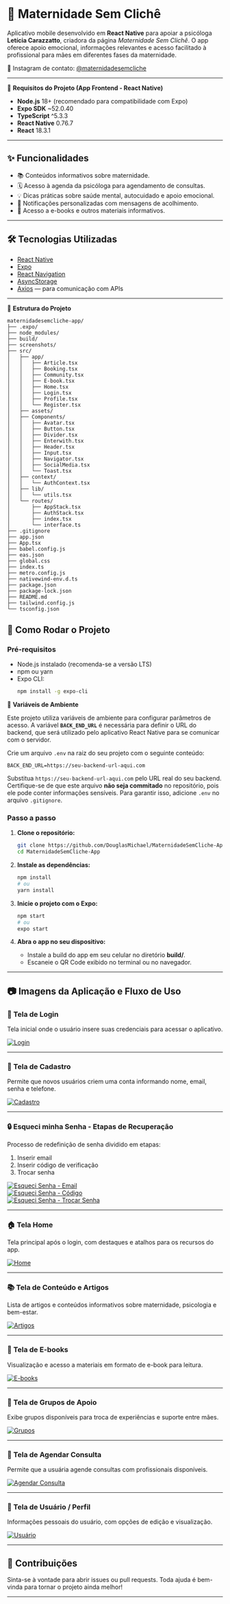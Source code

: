 # 🤱 Maternidade Sem Clichê

Aplicativo mobile desenvolvido em **React Native** para apoiar a psicóloga **Letícia Carazzatto**, criadora da página _Maternidade Sem Clichê_. O app oferece apoio emocional, informações relevantes e acesso facilitado à profissional para mães em diferentes fases da maternidade.

📲 Instagram de contato: [@maternidadesemcliche](https://www.instagram.com/maternidadesemcliche)

---
🔧 **Requisitos do Projeto (App Frontend - React Native)**

- **Node.js** 18+ (recomendado para compatibilidade com Expo)
- **Expo SDK** ~52.0.40
- **TypeScript** ^5.3.3
- **React Native** 0.76.7
- **React** 18.3.1

---

## ✨ Funcionalidades

- 📚 Conteúdos informativos sobre maternidade.
- 🗓️ Acesso à agenda da psicóloga para agendamento de consultas.
- 💡 Dicas práticas sobre saúde mental, autocuidado e apoio emocional.
- 🔔 Notificações personalizadas com mensagens de acolhimento.
- 📘 Acesso a e-books e outros materiais informativos.

---

## 🛠️ Tecnologias Utilizadas

- [React Native](https://reactnative.dev/)
- [Expo](https://expo.dev/)
- [React Navigation](https://reactnavigation.org/)
- [AsyncStorage](https://react-native-async-storage.github.io/async-storage/)
- [Axios](https://axios-http.com/) — para comunicação com APIs

---

📁 **Estrutura do Projeto**

```
maternidadesemcliche-app/
├── .expo/
├── node_modules/
├── build/
├── screenshots/
├── src/
│   ├── app/
│   │   ├── Article.tsx
│   │   ├── Booking.tsx
│   │   ├── Community.tsx
│   │   ├── E-book.tsx
│   │   ├── Home.tsx
│   │   ├── Login.tsx
│   │   ├── Profile.tsx
│   │   └── Register.tsx
│   ├── assets/
│   ├── Components/
│   │   ├── Avatar.tsx
│   │   ├── Button.tsx
│   │   ├── Divider.tsx
│   │   ├── Enterwith.tsx
│   │   ├── Header.tsx
│   │   ├── Input.tsx
│   │   ├── Navigator.tsx
│   │   ├── SocialMedia.tsx
│   │   └── Toast.tsx
│   ├── context/
│   │   └── AuthContext.tsx
│   ├── lib/
│   │   └── utils.tsx
│   └── routes/
│       ├── AppStack.tsx
│       ├── AuthStack.tsx
│       ├── index.tsx
│       └── interface.ts
├── .gitignore
├── app.json
├── App.tsx
├── babel.config.js
├── eas.json
├── global.css
├── index.ts
├── metro.config.js
├── nativewind-env.d.ts
├── package.json
├── package-lock.json
├── README.md
├── tailwind.config.js
└── tsconfig.json
```
## 🚀 Como Rodar o Projeto

### Pré-requisitos

- Node.js instalado (recomenda-se a versão LTS)
- npm ou yarn
- Expo CLI:
  ```bash
  npm install -g expo-cli
  ```

🔐 **Variáveis de Ambiente**

Este projeto utiliza variáveis de ambiente para configurar parâmetros de acesso. A variável **`BACK_END_URL`** é necessária para definir o URL do backend, que será utilizado pelo aplicativo React Native para se comunicar com o servidor.

Crie um arquivo `.env` na raiz do seu projeto com o seguinte conteúdo:

```env
BACK_END_URL=https://seu-backend-url-aqui.com
```

Substitua `https://seu-backend-url-aqui.com` pelo URL real do seu backend. Certifique-se de que este arquivo **não seja commitado** no repositório, pois ele pode conter informações sensíveis. Para garantir isso, adicione `.env` no arquivo `.gitignore`.

### Passo a passo

1. **Clone o repositório:**
   ```bash
   git clone https://github.com/DouglasMichael/MaternidadeSemCliche-App.git
   cd MaternidadeSemCliche-App
   ```

2. **Instale as dependências:**
   ```bash
   npm install
   # ou
   yarn install
   ```

3. **Inicie o projeto com o Expo:**
   ```bash
   npm start
   # ou
   expo start
   ```

4. **Abra o app no seu dispositivo:**
   - Instale a build do app em seu celular no diretório **build/**.
   - Escaneie o QR Code exibido no terminal ou no navegador.

---
## 📷 Imagens da Aplicação e Fluxo de Uso

### 🔐 Tela de Login
Tela inicial onde o usuário insere suas credenciais para acessar o aplicativo.

[![Login](https://github.com/DouglasMichael/MaternidadeSemCliche-App/blob/master/screenshots/login.png)](https://github.com/DouglasMichael/MaternidadeSemCliche-App/blob/master/screenshots/login.png)

---

### 📝 Tela de Cadastro
Permite que novos usuários criem uma conta informando nome, email, senha e telefone.

[![Cadastro](https://github.com/DouglasMichael/MaternidadeSemCliche-App/blob/master/screenshots/TelaDeCadastro.png)](https://github.com/DouglasMichael/MaternidadeSemCliche-App/blob/master/screenshots/TelaDeCadastro.png)

---

### 🔒 Esqueci minha Senha - Etapas de Recuperação
Processo de redefinição de senha dividido em etapas:
1. Inserir email
2. Inserir código de verificação
3. Trocar senha

[![Esqueci Senha - Email](https://github.com/DouglasMichael/MaternidadeSemCliche-App/blob/master/screenshots/TelaEsqueceuSenhaEmailRecuperacao.png)](https://github.com/DouglasMichael/MaternidadeSemCliche-App/blob/master/screenshots/TelaEsqueceuSenhaEmailRecuperacao.png)  
[![Esqueci Senha - Código](https://github.com/DouglasMichael/MaternidadeSemCliche-App/blob/master/screenshots/telaEsqueceuSenhaEsperandoVerificar.png)](https://github.com/DouglasMichael/MaternidadeSemCliche-App/blob/master/screenshots/telaEsqueceuSenhaEsperandoVerificar.png)  
[![Esqueci Senha - Trocar Senha](https://github.com/DouglasMichael/MaternidadeSemCliche-App/blob/master/screenshots/TelaEsqueceuSenhaTrocarSenha.png)](https://github.com/DouglasMichael/MaternidadeSemCliche-App/blob/master/screenshots/TelaEsqueceuSenhaTrocarSenha.png)

---

### 🏠 Tela Home
Tela principal após o login, com destaques e atalhos para os recursos do app.

[![Home](https://github.com/DouglasMichael/MaternidadeSemCliche-App/blob/master/screenshots/home.png)](https://github.com/DouglasMichael/MaternidadeSemCliche-App/blob/master/screenshots/home.png)

---

### 📚 Tela de Conteúdo e Artigos
Lista de artigos e conteúdos informativos sobre maternidade, psicologia e bem-estar.

[![Artigos](https://github.com/DouglasMichael/MaternidadeSemCliche-App/blob/master/screenshots/TelaConteudoEArtigos.png)](https://github.com/DouglasMichael/MaternidadeSemCliche-App/blob/master/screenshots/TelaConteudoEArtigos.png)

---

### 📘 Tela de E-books
Visualização e acesso a materiais em formato de e-book para leitura.

[![E-books](https://github.com/DouglasMichael/MaternidadeSemCliche-App/blob/master/screenshots/telaDeEbook.png)](https://github.com/DouglasMichael/MaternidadeSemCliche-App/blob/master/screenshots/telaDeEbook.png)

---

### 👥 Tela de Grupos de Apoio
Exibe grupos disponíveis para troca de experiências e suporte entre mães.

[![Grupos](https://github.com/DouglasMichael/MaternidadeSemCliche-App/blob/master/screenshots/telaDeGruposDeApoio.png)](https://github.com/DouglasMichael/MaternidadeSemCliche-App/blob/master/screenshots/telaDeGruposDeApoio.png)

---

### 📅 Tela de Agendar Consulta
Permite que a usuária agende consultas com profissionais disponíveis.

[![Agendar Consulta](https://github.com/DouglasMichael/MaternidadeSemCliche-App/blob/master/screenshots/telaAgendarConsulta.png)](https://github.com/DouglasMichael/MaternidadeSemCliche-App/blob/master/screenshots/telaAgendarConsulta.png)

---

### 🙍 Tela de Usuário / Perfil
Informações pessoais do usuário, com opções de edição e visualização.

[![Usuário](https://github.com/DouglasMichael/MaternidadeSemCliche-App/blob/master/screenshots/telaDeUsuario.png)](https://github.com/DouglasMichael/MaternidadeSemCliche-App/blob/master/screenshots/telaDeUsuario.png)

---

## 💌 Contribuições

Sinta-se à vontade para abrir issues ou pull requests. Toda ajuda é bem-vinda para tornar o projeto ainda melhor!

---
